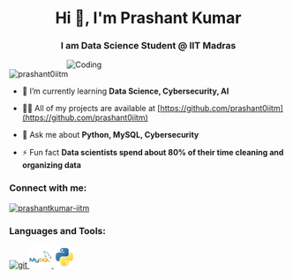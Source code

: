 <h1 align="center">Hi 👋, I'm Prashant Kumar</h1>
<h3 align="center">I am Data Science Student @ IIT Madras</h3>
<img align="right" alt="Coding" width="400" src="https://whosarghya.netlify.app/content/giphy.gif">
<p align="left"> <img src="https://komarev.com/ghpvc/?username=prashant0iitm&label=Profile%20views&color=0e75b6&style=flat" alt="prashant0iitm" /> </p>

- 🌱 I’m currently learning **Data Science, Cybersecurity, AI**

- 👨‍💻 All of my projects are available at [https://github.com/prashant0iitm](https://github.com/prashant0iitm)

- 💬 Ask me about **Python, MySQL, Cybersecurity**

- ⚡ Fun fact **Data scientists spend about 80% of their time cleaning and organizing data**

<h3 align="left">Connect with me:</h3>
<p align="left">
<a href="https://linkedin.com/in/prashantkumar-iitm" target="blank"><img align="center" src="https://raw.githubusercontent.com/rahuldkjain/github-profile-readme-generator/master/src/images/icons/Social/linked-in-alt.svg" alt="prashantkumar-iitm" height="30" width="40" /></a>
</p>

<h3 align="left">Languages and Tools:</h3>
<p align="left"> <a href="https://git-scm.com/" target="_blank" rel="noreferrer"> <img src="https://www.vectorlogo.zone/logos/git-scm/git-scm-icon.svg" alt="git" width="40" height="40"/> </a> <a href="https://www.mysql.com/" target="_blank" rel="noreferrer"> <img src="https://raw.githubusercontent.com/devicons/devicon/master/icons/mysql/mysql-original-wordmark.svg" alt="mysql" width="40" height="40"/> </a> <a href="https://www.python.org" target="_blank" rel="noreferrer"> <img src="https://raw.githubusercontent.com/devicons/devicon/master/icons/python/python-original.svg" alt="python" width="40" height="40"/> </a> </p>




